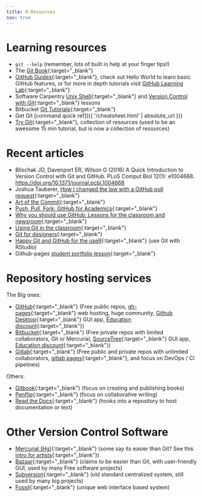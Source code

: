 ```yaml
---
title: 6-Resources
nav: true
---
```


# Learning resources

- `git --help` (remember, lots of built in help at your finger tips!)
- The [Git Book](https://git-scm.com/book/en/v2){:target="_blank"}
- [GitHub Guides](https://guides.github.com/){:target="_blank"}, check out Hello World to learn basic GitHub features, or for more in depth tutorials visit [GitHub Learning Lab](https://lab.github.com/){:target="_blank"}
- Software Carpentry [Unix Shell](http://swcarpentry.github.io/shell-novice/01-intro/){:target="_blank"} and [Version Control with Git](http://swcarpentry.github.io/git-novice/){:target="_blank"} lessons
- Bitbucket [Git Tutorials](https://www.atlassian.com/git/tutorials){:target="_blank"}
- Get Git [command quick ref]({{ '/cheatsheet.html' | absolute_url }})
- [Try Git](https://try.github.io/){:target="_blank"}, collection of resources (used to be an awesome 15 min tutorial, but is now a collection of resources)

# Recent articles

- Blischak JD, Davenport ER, Wilson G (2016) A Quick Introduction to Version Control with Git and GitHub. PLoS Comput Biol 12(1): e1004668. <https://doi.org/10.1371/journal.pcbi.1004668>
- Joshua Tauberer, [How I changed the law with a GitHub pull request](https://arstechnica.com/tech-policy/2018/11/how-i-changed-the-law-with-a-github-pull-request/){:target="_blank"}
- [Art of the Commit](http://alistapart.com/article/the-art-of-the-commit){:target="_blank"}
- [Push, Pull, Fork: GitHub for Academics](http://www.digitalpedagogylab.com/hybridped/push-pull-fork-github-for-academics/){:target="_blank"}
- [Why you should use GitHub: Lessons for the classroom and newsroom](http://www.storybench.org/use-github-lessons-classroom-newsroom/){:target="_blank"}
- [Using Git in the classroom](https://opensource.com/education/16/1/git-education-classroom){:target="_blank"}
- [Git for designers](https://medium.com/@dfosco/git-for-designers-856c434716e#.831v9cwbg){:target="_blank"}
- [Happy Git and GitHub for the useR](http://happygitwithr.com/){:target="_blank"} (use Git with RStudio)
- Github-pages [student portfolio lesson](https://dannguyen.github.io/github-for-portfolios/){:target="_blank"}

# Repository hosting services

The Big ones:

- [GitHub](https://github.com/){:target="_blank"} (Free public repos, [gh-pages](https://pages.github.com/){:target="_blank"} web hosting, huge community, [Github Desktop](https://desktop.github.com/){:target="_blank"} GUI app, [Education discount](https://education.github.com/){:target="_blank"})
- [Bitbucket](https://bitbucket.org/){:target="_blank"} (Free private repos with limited collaborators, Git or Mercurial, [SourceTree](https://www.atlassian.com/software/sourcetree){:target="_blank"} GUI app, [Education discount](https://bitbucket.org/product/education){:target="_blank"})
- [Gitlab](https://about.gitlab.com/gitlab-com/){:target="_blank"} (Free public and private repos with unlimited collaborators, [gitlab pages](https://pages.gitlab.io/){:target="_blank"}, and focus on DevOps / CI pipelines)

Others:

- [Gitbook](https://www.gitbook.com/){:target="_blank"} (focus on creating and publishing books)
- [Penflip](https://www.penflip.com/){:target="_blank"} (focus on collaborative writing)
- [Read the Docs](https://readthedocs.org/){:target="_blank"} (hooks into a repository to host documentation or text)

# Other Version Control Software

- [Mercurial (Hg)](https://www.mercurial-scm.org/){:target="_blank"} (some say its easier than Git? See this [intro for artists](https://opensource.com/life/16/2/version-control-isnt-just-programmers){:target="_blank"})
- [Bazaar](http://bazaar.canonical.com/en/){:target="_blank"} (claims to be easier than Git, with user-friendly GUI, used by many Free software projects)
- [Subversion](https://subversion.apache.org/){:target="_blank"} (old standard centralized system, still used by many big projects)
- [Fossil](http://www.fossil-scm.org/){:target="_blank"} (unique web interface based system)
